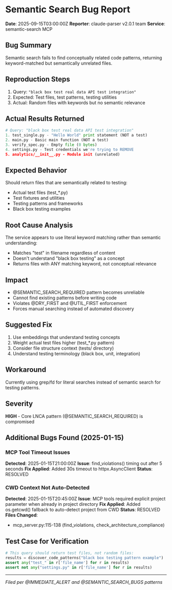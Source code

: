 # Semantic Search Bug Report
**Date**: 2025-09-15T03:00:00Z
**Reporter**: claude-parser v2.0.1 team
**Service**: semantic-search MCP

## Bug Summary
Semantic search fails to find conceptually related code patterns, returning keyword-matched but semantically unrelated files.

## Reproduction Steps

1. Query: `"black box test real data API test integration"`
2. Expected: Test files, test patterns, testing utilities
3. Actual: Random files with keywords but no semantic relevance

## Actual Results Returned

```python
# Query: "black box test real data API test integration"
1. test_single.py - "Hello World" print statement (NOT a test)
2. main.py - Basic main function (NOT a test)
3. verify_spec.py - Empty file (0 bytes)
4. settings.py - Test credentials we're trying to REMOVE
5. analytics/__init__.py - Module init (unrelated)
```

## Expected Behavior
Should return files that are semantically related to testing:
- Actual test files (test_*.py)
- Test fixtures and utilities
- Testing patterns and frameworks
- Black box testing examples

## Root Cause Analysis
The service appears to use literal keyword matching rather than semantic understanding:
- Matches "test" in filename regardless of content
- Doesn't understand "black box testing" as a concept
- Returns files with ANY matching keyword, not conceptual relevance

## Impact
- @SEMANTIC_SEARCH_REQUIRED pattern becomes unreliable
- Cannot find existing patterns before writing code
- Violates @DRY_FIRST and @UTIL_FIRST enforcement
- Forces manual searching instead of automated discovery

## Suggested Fix
1. Use embeddings that understand testing concepts
2. Weight actual test files higher (test_*.py pattern)
3. Consider file structure context (tests/ directory)
4. Understand testing terminology (black box, unit, integration)

## Workaround
Currently using grep/fd for literal searches instead of semantic search for testing patterns.

## Severity
**HIGH** - Core LNCA pattern (@SEMANTIC_SEARCH_REQUIRED) is compromised

## Additional Bugs Found (2025-01-15)

### MCP Tool Timeout Issues
**Detected**: 2025-01-15T21:00:00Z
**Issue**: find_violations() timing out after 5 seconds
**Fix Applied**: Added 30s timeout to httpx.AsyncClient
**Status**: RESOLVED

### CWD Context Not Auto-Detected
**Detected**: 2025-01-15T20:45:00Z
**Issue**: MCP tools required explicit project parameter when already in project directory
**Fix Applied**: Added os.getcwd() fallback to auto-detect project from CWD
**Status**: RESOLVED
**Files Changed**:
- mcp_server.py:115-138 (find_violations, check_architecture_compliance)

## Test Case for Verification
```python
# This query should return test files, not random files:
results = discover_code_patterns("black box testing pattern example")
assert any("test_" in r['file_name'] for r in results)
assert not any("settings.py" in r['file_name'] for r in results)
```

---
*Filed per @IMMEDIATE_ALERT and @SEMANTIC_SEARCH_BUGS patterns*